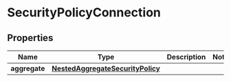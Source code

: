 

# SecurityPolicyConnection


## Properties

Name | Type | Description | Notes
------------ | ------------- | ------------- | -------------
**aggregate** | [**NestedAggregateSecurityPolicy**](NestedAggregateSecurityPolicy.md) |  | 



